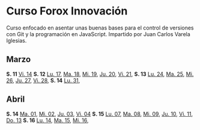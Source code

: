 # Curso Forox Innovación 

Curso enfocado en asentar unas buenas bases para el control de versiones con Git y la programación en JavaScript. Impartido por Juan Carlos Varela Iglesias.

## Marzo
**S. 11** [Vi. 14](./Clase/25-03-14.md)
**S. 12** [Lu. 17](./Clase/25-03-17.md), [Ma. 18](./Clase/25-03-18.md), [Mi. 19](./Clase/25-03-19.md), [Ju. 20](./Clase/25-03-20.md), [Vi. 21](./Clase/25-03-21.md),
**S. 13** [Lu. 24](./Clase/25-03-24.md), [Ma. 25](./Clase/25-03-25.md), [Mi. 26](./Clase/25-03-26.md), [Ju. 27](./Clase/25-03-27.md), [Vi. 28](./Clase/25-03-28.md),
**S. 14** [Lu. 31](./Clase/25-03-31.md), 

## Abril
**S. 14** [Ma. 01](./Clase/25-04-01.md), [Mi. 02](./Clase/25-04-02.md), [Ju. 03](./Clase/25-04-03.md), [Vi. 04](./Clase/25-04-04.md)
**S. 15** [Lu. 07](./Clase/25-04-07.md), [Ma. 08](./Clase/25-04-08.md), [Mi. 09](./Clase/25-04-09.md), [Ju. 10](./Clase/25-04-10.md), [Vi. 11](./Clase/25-04-11.md), [Do. 13](./Clase/25-04-13.md)
**S. 16** [Lu. 14](./Clase/25-04-14.md), [Ma. 15](./Clase/25-04-15.md), [Mi. 16](./Clase/25-04-16.md),
